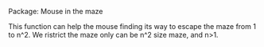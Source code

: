 Package: Mouse in the maze 

This function can help the mouse finding its way to escape the maze from 1 to n^2. 
We ristrict the maze only can be n^2 size maze, and n>1.
